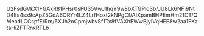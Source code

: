 U2FsdGVkX1+GAkR81PHsr0sFU35VwJ1hqY9w8bXTGPlo3b/JU8Lk6NFi9NtD4Es4sx9cApZ5GdA6ORYr4LZ4LrfHoxt2kNPgCf/AIXpamBHPEmHm21CT/QMeadLCCspfE/Rm/6XJh2oCpmjwbvSf1Tx8fVAXhEWwBjyIVqHEE8w2aa1FKztaHiZFTRnxRTLb